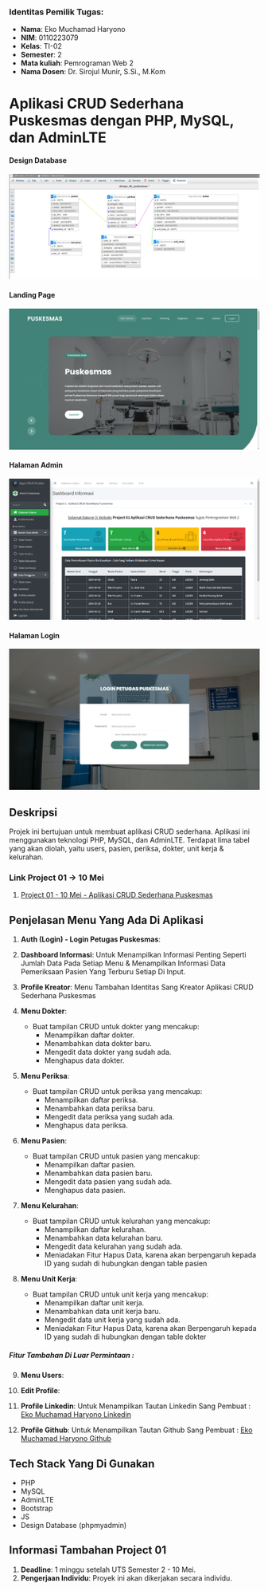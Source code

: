 ### Identitas Pemilik Tugas:

- **Nama**: Eko Muchamad Haryono
- **NIM**: 0110223079
- **Kelas**: TI-02
- **Semester**: 2
- **Mata kuliah**: Pemrograman Web 2
- **Nama Dosen**: Dr. Sirojul Munir, S.Si., M.Kom

# Aplikasi CRUD Sederhana Puskesmas dengan PHP, MySQL, dan AdminLTE

#### Design Database
![Design Database - Aplikasi CRUD Sederhana Puskesmas dengan PHP, MySQL, dan AdminLTE](assets/img/design_db/design_db_puskesmas.png)

#### Landing Page
![Landing Page - Aplikasi CRUD Sederhana Puskesmas dengan PHP, MySQL, dan AdminLTE](assets/img/readme/landing_page.png)

#### Halaman Admin
![Halaman Admin - Aplikasi CRUD Sederhana Puskesmas dengan PHP, MySQL, dan AdminLTE](assets/img/readme/halaman_administrator.png)

#### Halaman Login
![Halaman Login - Aplikasi CRUD Sederhana Puskesmas dengan PHP, MySQL, dan AdminLTE](assets/img/readme/halaman_login.png)

## Deskripsi

Projek ini bertujuan untuk membuat aplikasi CRUD sederhana. Aplikasi ini menggunakan teknologi PHP, MySQL, dan AdminLTE. Terdapat lima tabel yang akan diolah, yaitu users, pasien, periksa, dokter, unit kerja & kelurahan.

### Link Project 01 -> 10 Mei

1. [Project 01 - 10 Mei - Aplikasi CRUD Sederhana Puskesmas
   ](https://github.com/ekomh170/Project-1-PemWeb-2-10May.git)

## Penjelasan Menu Yang Ada Di Aplikasi

1. **Auth (Login) - Login Petugas Puskesmas**:
   

2. **Dashboard Informasi**:
   Untuk Menampilkan Informasi Penting Seperti Jumlah Data Pada Setiap Menu & Menampilkan Informasi Data Pemeriksaan Pasien Yang Terburu Setiap Di Input.

3. **Profile Kreator**:
   Menu Tambahan Identitas Sang Kreator Aplikasi CRUD Sederhana Puskesmas

4. **Menu Dokter**:
   - Buat tampilan CRUD untuk dokter yang mencakup:
     - Menampilkan daftar dokter.
     - Menambahkan data dokter baru.
     - Mengedit data dokter yang sudah ada.
     - Menghapus data dokter.
5. **Menu Periksa**:

   - Buat tampilan CRUD untuk periksa yang mencakup:
     - Menampilkan daftar periksa.
     - Menambahkan data periksa baru.
     - Mengedit data periksa yang sudah ada.
     - Menghapus data periksa.

6. **Menu Pasien**:
   - Buat tampilan CRUD untuk pasien yang mencakup:
     - Menampilkan daftar pasien.
     - Menambahkan data pasien baru.
     - Mengedit data pasien yang sudah ada.
     - Menghapus data pasien.

7. **Menu Kelurahan**:

   - Buat tampilan CRUD untuk kelurahan yang mencakup:
     - Menampilkan daftar kelurahan.
     - Menambahkan data kelurahan baru.
     - Mengedit data kelurahan yang sudah ada.
     - Meniadakan Fitur Hapus Data, karena akan berpengaruh kepada ID yang sudah di hubungkan dengan table pasien

8. **Menu Unit Kerja**:

   - Buat tampilan CRUD untuk unit kerja yang mencakup:
     - Menampilkan daftar unit kerja.
     - Menambahkan data unit kerja baru.
     - Mengedit data unit kerja yang sudah ada.
     - Meniadakan Fitur Hapus Data, karena akan Berpengaruh kepada ID yang sudah di hubungkan dengan table dokter

##### Fitur Tambahan Di Luar Permintaan :

9. **Menu Users**:

10. **Edit Profile**:


11. **Profile Linkedin**:
   Untuk Menampilkan Tautan Linkedin Sang Pembuat : [Eko Muchamad Haryono Linkedin
   ](https://www.linkedin.com/in/eko-haryono-290)

12. **Profile Github**:
   Untuk Menampilkan Tautan Github Sang Pembuat : [Eko Muchamad Haryono Github
   ](https://github.com/ekomh170)

## Tech Stack Yang Di Gunakan

- PHP
- MySQL
- AdminLTE
- Bootstrap
- JS
- Design Database (phpmyadmin)

## Informasi Tambahan Project 01

1. **Deadline**: 1 minggu setelah UTS Semester 2 - 10 Mei.
2. **Pengerjaan Individu**: Proyek ini akan dikerjakan secara individu.
